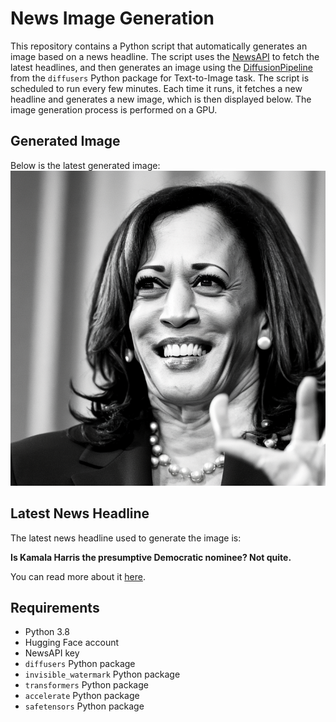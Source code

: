 # News Image Generation
This repository contains a Python script that automatically generates an image based on a news headline. The script uses the [NewsAPI](https://newsapi.org/) to fetch the latest headlines, and then generates an image using the [DiffusionPipeline](https://github.com/huggingface/diffusers) from the `diffusers` Python package for Text-to-Image task.
The script is scheduled to run every few minutes. Each time it runs, it fetches a new headline and generates a new image, which is then displayed below. The image generation process is performed on a GPU.

## Generated Image
Below is the latest generated image:
![Generated Image](image.png)

## Latest News Headline
The latest news headline used to generate the image is:

**Is Kamala Harris the presumptive Democratic nominee? Not quite.**

You can read more about it [here](https://news.google.com/rss/articles/CBMiWmh0dHBzOi8vYWJjbmV3cy5nby5jb20vNTM4L2thbWFsYS1oYXJyaXMtcHJlc3VtcHRpdmUtZGVtb2NyYXRpYy1ub21pbmVlL3N0b3J5P2lkPTExMjE5ODIwM9IBXmh0dHBzOi8vYWJjbmV3cy5nby5jb20vYW1wLzUzOC9rYW1hbGEtaGFycmlzLXByZXN1bXB0aXZlLWRlbW9jcmF0aWMtbm9taW5lZS9zdG9yeT9pZD0xMTIxOTgyMDM?oc=5).

## Requirements
- Python 3.8
- Hugging Face account
- NewsAPI key
- `diffusers` Python package
- `invisible_watermark` Python package
- `transformers` Python package
- `accelerate` Python package
- `safetensors` Python package

